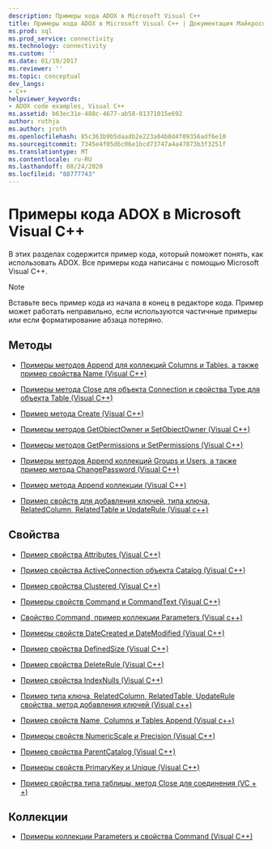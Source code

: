 ```yaml
---
description: Примеры кода ADOX в Microsoft Visual C++
title: Примеры кода ADOX в Microsoft Visual C++ | Документация Майкрософт
ms.prod: sql
ms.prod_service: connectivity
ms.technology: connectivity
ms.custom: ''
ms.date: 01/19/2017
ms.reviewer: ''
ms.topic: conceptual
dev_langs:
- C++
helpviewer_keywords:
- ADOX code examples, Visual C++
ms.assetid: b63ec31e-488c-4677-ab58-01371015e692
author: rothja
ms.author: jroth
ms.openlocfilehash: 85c363b9b5daadb2e223a04b0d4f09356adf6e10
ms.sourcegitcommit: 7345e4f05d6c06e1bcd73747a4a47873b3f3251f
ms.translationtype: MT
ms.contentlocale: ru-RU
ms.lasthandoff: 08/24/2020
ms.locfileid: "88777743"
---
```

# <a name="adox-code-examples-in-microsoft-visual-c"></a>Примеры кода ADOX в Microsoft Visual C++
В этих разделах содержится пример кода, который поможет понять, как использовать ADOX. Все примеры кода написаны с помощью Microsoft Visual C++.  
  
> [!NOTE]
>  Вставьте весь пример кода из начала в конец в редакторе кода. Пример может работать неправильно, если используются частичные примеры или если форматирование абзаца потеряно.  
  
## <a name="methods"></a>Методы  
  
-   [Примеры методов Append для коллекций Columns и Tables, а также пример свойства Name (Visual C++)](./columns-and-tables-append-methods-name-property-example-vc.md)  
  
-   [Примеры метода Close для объекта Connection и свойства Type для объекта Table (Visual C++)](./connection-close-method-table-type-property-example-vc.md)  
  
-   [Пример метода Create (Visual C++)](./create-method-example-vc.md)  
  
-   [Примеры методов GetObjectOwner и SetObjectOwner (Visual C++)](./getobjectowner-and-setobjectowner-methods-example-vc.md)  
  
-   [Примеры методов GetPermissions и SetPermissions (Visual C++)](./getpermissions-and-setpermissions-methods-example-vc.md)  
  
-   [Примеры методов Append коллекций Groups и Users, а также пример метода ChangePassword (Visual C++)](./groups-and-users-append-changepassword-methods-example-vc.md)  
  
-   [Пример метода Append коллекции (Visual C++)](./indexes-append-method-example-vc.md)  
  
-   [Пример свойств для добавления ключей, типа ключа, RelatedColumn, RelatedTable и UpdateRule (Visual c++)](./keys-append-method-key-type-relatedcolumn-relatedtable-example-vc.md)  
  
## <a name="properties"></a>Свойства  
  
-   [Пример свойства Attributes (Visual C++)](./attributes-property-example-vc.md)  
  
-   [Пример свойства ActiveConnection объекта Catalog (Visual C++)](./catalog-activeconnection-property-example-vc.md)  
  
-   [Пример свойства Clustered (Visual C++)](./clustered-property-example-vc.md)  
  
-   [Примеры свойств Command и CommandText (Visual C++)](./command-and-commandtext-properties-example-vc.md)  
  
-   [Свойство Command, пример коллекции Parameters (Visual c++)](./parameters-collection-command-property-example-vc.md)  
  
-   [Примеры свойств DateCreated и DateModified (Visual C++)](./datecreated-and-datemodified-properties-example-vc.md)  
  
-   [Пример свойства DefinedSize (Visual C++)](./definedsize-property-example-vc.md)  
  
-   [Пример свойства DeleteRule (Visual C++)](./deleterule-property-example-vc.md)  
  
-   [Пример свойства IndexNulls (Visual C++)](./indexnulls-property-example-vc.md)  
  
-   [Пример типа ключа, RelatedColumn, RelatedTable, UpdateRule свойства, метод добавления ключей (Visual c++)](./keys-append-method-key-type-relatedcolumn-relatedtable-example-vc.md)  
  
-   [Пример свойств Name, Columns и Tables Append (Visual c++)](./columns-and-tables-append-methods-name-property-example-vc.md)  
  
-   [Примеры свойств NumericScale и Precision (Visual C++)](./numericscale-and-precision-properties-of-the-column-object-example-vc.md)  
  
-   [Пример свойства ParentCatalog (Visual C++)](./parentcatalog-property-example-vc.md)  
  
-   [Примеры свойств PrimaryKey и Unique (Visual C++)](./primarykey-and-unique-properties-example-vc.md)  
  
-   [Пример свойства типа таблицы, метод Close для соединения (VC + +)](./connection-close-method-table-type-property-example-vc.md)  
  
## <a name="collections"></a>Коллекции  
  
-   [Примеры коллекции Parameters и свойства Command (Visual C++)](./parameters-collection-command-property-example-vc.md)